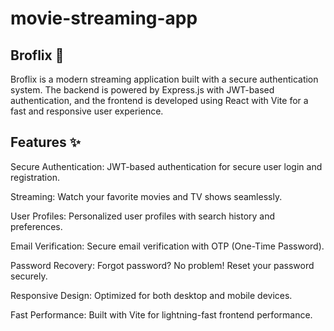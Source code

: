 # movie-streaming-app

## Broflix 🎥
Broflix is a modern streaming application built with a secure authentication system. The backend is powered by Express.js with JWT-based authentication, and the frontend is developed using React with Vite for a fast and responsive user experience.

## Features ✨
Secure Authentication: JWT-based authentication for secure user login and registration.

Streaming: Watch your favorite movies and TV shows seamlessly.

User Profiles: Personalized user profiles with search history and preferences.

Email Verification: Secure email verification with OTP (One-Time Password).

Password Recovery: Forgot password? No problem! Reset your password securely.

Responsive Design: Optimized for both desktop and mobile devices.

Fast Performance: Built with Vite for lightning-fast frontend performance.

